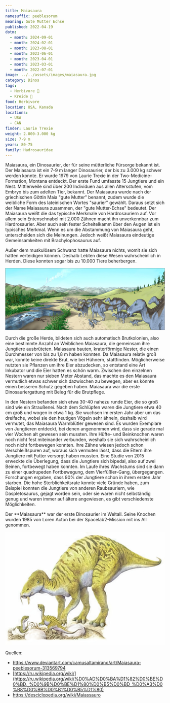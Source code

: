 ```yaml
---
title: Maiasaura
namesuffix: peeblesorum
meaning: Gute Mutter Echse
published: 2022-04-19
dotm:
  - month: 2024-09-01
  - month: 2024-02-01
  - month: 2023-08-01
  - month: 2023-06-01
  - month: 2023-04-01
  - month: 2023-03-01
  - month: 2022-07-01
image: ../../assets/images/maiasaura.jpg
category: Dinos
tags:
  - Herbivore 🌿
  - Kreide 🦴
food: Herbivore
location: USA, Kanada
locations:
  - USA
  - CAN
finder: Laurie Trexie
weight: 2.000-3.000 kg
size: 7-9 m
years: 80-75
family: Hadrosauridae
---
```

Maiasaura, ein Dinosaurier, der für seine mütterliche Fürsorge bekannt ist. Der Maiasaura ist ein 7-9 m langer Dinosaurier, der bis zu 3.000 kg schwer werden konnte. Er wurde 1979 von Laurie Trexie in der Two-Medicine-Formation, Montana entdeckt. Der erste Fund umfasste 15 Jungtiere und ein Nest. Mittlerweile sind über 200 Individuen aus allen Altersstufen, vom Embryo bis zum adelten Tier, bekannt.
Der Maiasaura wurde nach der griechischen Göttin Maia "gute Mutter" benannt, zudem wurde die weibliche Form des lateinischen Wortes "saurier" gewählt. Daraus setzt sich der Name Maiasaura zusammen, der "gute Mutter-Echse" bedeutet.
Der Maiasaura weißt die das typische Merkmale von Hardrosauriern auf. Vor allem sein Entenschnabel mit 2.000 Zähnen macht ihn unverkennbar zum Hardrosaurier. Aber auch sein fester Scheitelkamm über den Augen ist ein typisches Merkmal. Wenn es um die Abstammung von Maiasaura geht, unterscheiden sich die Meinungen. Jedoch weißt Maiasaura eindeutige Gemeinsamkeiten mit Brachylophosaurus auf.

Außer dem muskulösem Schwanz hatte Maiasaura nichts, womit sie sich hätten verteidigen können. Deshalb Lebten diese Wesen wahrscheinlich in Herden. Diese konnten sogar bis zu 10.000 Tiere beherbergen. 

![](../../assets/images/maiasaura_herd_pano.jpg)

Durch die große Herde, bildeten sich auch automatisch Brutkolonien, also eine bestimmte Anzahl an Weiblichen Maiasaura, die gemeinsam ihre Jungtiere ausbrüteten. Maiasaura bauten, kraterförmige Nester, die einen Durchmesser von bis zu 1,8 m haben konnten. Da Maiasaura relativ groß war, konnte keine direkte Brut, wie bei Hühnern, stattfinden. Möglicherweise nutzten sie Pflanzen um ihre Eier abzudecken, so entstand eine Art Inkubator und die Eier hatten es schön warm.
Zwischen den einzelnen Nestern waren nur sieben Meter Abstand, das machte es den Maiasaura vermutlich etwas schwer sich dazwischen zu bewegen, aber es könnte einen besseren Schutz gegeben haben.
Maiasaura war die erste Dinosauriergattung mit Beleg für die Brutpflege.

In den Nestern befanden sich etwa 30-40 nahezu runde Eier, die so groß sind wie ein Straußenei. Nach dem Schlüpfen waren die Jungtiere etwa 40 cm groß und wogen in etwa 1 kg. Sie wuchsen im ersten Jahr aber um das dreifache, wobei sie den heutigen Vögeln sehr ähneln, deshalb wird vermutet, das Maiasaura Warmblütler gewesen sind.
Es wurden Exemplare von Jungtieren entdeckt, bei denen angenommen wird, dass sie gerade mal vier Wochen alt gewesen sein mussten. Ihre Hüfte- und Beinknochen waren noch nicht fest miteinander verbunden, weshalb sie sich wahrscheinlich noch nicht fortbewegen konnten. Ihre Zähne wiesen jedoch schon Verschleißspuren auf, woraus sich vermuten lässt, dass die Eltern ihre Jungtiere mit Futter versorgt haben mussten.
Eine Studie von 2015 erweckte die Überlegung, dass die Jungtiere sich bipedal, also auf zwei Beinen, fortbewegt haben konnten. Im Laufe ihres Wachstums sind sie dann zu einer quadrupeden Fortbewegung, dem Vierfüßler-Gang, übergegangen.
Forschungen ergaben, dass 90% der Jungtiere schon in ihrem ersten Jahr starben. Die hohe Sterblichkeitsrate konnte viele Gründe haben, zum Beispiel konnten die Jungtiere von anderen Raubsauriern, wie Daspletosaurus, gejagt worden sein, oder sie waren nicht selbständig genug und waren immer auf ältere angewiesen, es gibt verschiedenste Möglichkeiten.

Der \*\*Maiasaura\*\* war der erste Dinosaurier im Weltall. Seine Knochen wurden 1985 von Loren Acton bei der Spacelab2-Mission mit ins All genommen.



![Maiasaura mit Nest](../../assets/images/maiasaura-nest.jpg)



Quellen:

* <https://www.deviantart.com/camusaltamirano/art/Maiasaura-peeblesorum-313569794>
* [](https://ru.wikipedia.org/wiki/%D0%AD%D0%BA%D1%82%D0%BE%D0%BD,_%D0%9B%D0%BE%D1%80%D0%B5%D0%BD_%D0%A3%D0%B8%D0%BB%D0%B1%D0%B5%D1%80)[https://ru.wikipedia.org/wiki/](https://ru.wikipedia.org/wiki/%D0%AD%D0%BA%D1%82%D0%BE%D0%BD,_%D0%9B%D0%BE%D1%80%D0%B5%D0%BD_%D0%A3%D0%B8%D0%BB%D0%B1%D0%B5%D1%80)
* <https://desciclopedia.org/wiki/Maiassauro>
